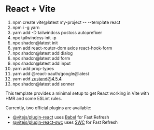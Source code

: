 # React + Vite
1. npm create vite@latest my-project -- --template react
2. npm i -g yarn
3. yarn add -D tailwindcss postcss autoprefixer
4. npx tailwindcss init -p
5. npx shadcn@latest init
6. yarn add react-router-dom axios react-hook-form
7. npx shadcn@latest add dialog
8. npx shadcn@latest add form 
9. npx shadcn@latest add input
10. yarn add prop-types
11. yarn add @react-oauth/google@latest
12. yarn add zustand@4.5.4
13. npx shadcn@latest add sonner


This template provides a minimal setup to get React working in Vite with HMR and some ESLint rules.

Currently, two official plugins are available:

- [@vitejs/plugin-react](https://github.com/vitejs/vite-plugin-react/blob/main/packages/plugin-react/README.md) uses [Babel](https://babeljs.io/) for Fast Refresh
- [@vitejs/plugin-react-swc](https://github.com/vitejs/vite-plugin-react-swc) uses [SWC](https://swc.rs/) for Fast Refresh
